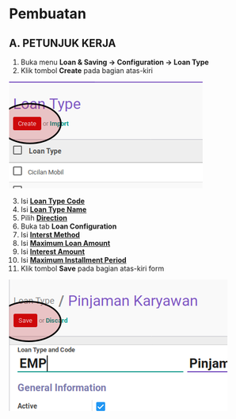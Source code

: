 # Pembuatan


## A. PETUNJUK KERJA

1. Buka menu **Loan & Saving -> Configuration -> Loan Type**
2. Klik tombol **Create** pada bagian atas-kiri

![](../../img/loan-type/tombol-create-list-view.png)

3. Isi **[Loan Type Code](../loan-type.md#field-code)**
4. Isi **[Loan Type Name](../loan-type.md#field-name)**
5. Pilih **[Direction](../loan-type.md#field-direction)**
6. Buka tab **Loan Configuration**
7. Isi **[Interst Method](../loan-type.md#field-interest-method)**
8. Isi **[Maximum Loan Amount](../loan-type.md#field-maximum-loan-amount)**
9. Isi **[Interest Amount](../loan-type.md#field-interest-amount)**
10. Isi **[Maximum Installment Period](../loan-type.md#field-maximum-installment-period)**
11. Klik tombol **Save** pada bagian atas-kiri form

![](../../img/loan-type/tombol-save.png)
